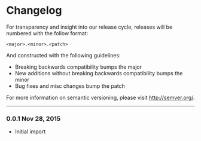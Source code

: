 # Changelog

For transparency and insight into our release cycle, releases will be numbered with the follow format:

`<major>.<minor>.<patch>`

And constructed with the following guidelines:

- Breaking backwards compatibility bumps the major
- New additions without breaking backwards compatibility bumps the minor
- Bug fixes and misc changes bump the patch

For more information on semantic versioning, please visit http://semver.org/.

---

### 0.0.1 Nov 28, 2015

- Initial import
